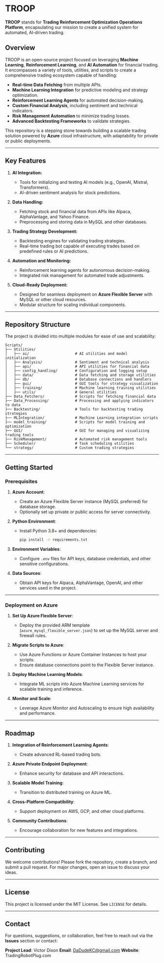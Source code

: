 # **TROOP**
**TROOP** stands for **Trading Reinforcement Optimization Operations Platform**, encapsulating our mission to create a unified system for automated, AI-driven trading.

## **Overview**
TROOP is an open-source project focused on leveraging **Machine Learning**, **Reinforcement Learning**, and **AI Automation** for financial trading. It encompasses a variety of tools, utilities, and scripts to create a comprehensive trading ecosystem capable of handling:

- **Real-time Data Fetching** from multiple APIs.
- **Machine Learning Integration** for predictive modeling and strategy optimization.
- **Reinforcement Learning Agents** for automated decision-making.
- **Custom Financial Analysis**, including sentiment and technical indicators.
- **Risk Management Automation** to minimize trading losses.
- **Advanced Backtesting Frameworks** to validate strategies.

This repository is a stepping stone towards building a scalable trading solution powered by **Azure** cloud infrastructure, with adaptability for private or public deployments.

---

## **Key Features**
1. **AI Integration:**
   - Tools for initializing and testing AI models (e.g., OpenAI, Mistral, Transformers).
   - AI-driven sentiment analysis for stock predictions.

2. **Data Handling:**
   - Fetching stock and financial data from APIs like Alpaca, AlphaVantage, and Yahoo Finance.
   - Preprocessing and storing data in MySQL and other databases.

3. **Trading Strategy Development:**
   - Backtesting engines for validating trading strategies.
   - Real-time trading bot capable of executing trades based on predefined rules or AI predictions.

4. **Automation and Monitoring:**
   - Reinforcement learning agents for autonomous decision-making.
   - Integrated risk management for automated trade adjustments.

5. **Cloud-Ready Deployment:**
   - Designed for seamless deployment on **Azure Flexible Server** with MySQL or other cloud resources.
   - Modular structure for scaling individual components.

---

## **Repository Structure**
The project is divided into multiple modules for ease of use and scalability:

```plaintext
Scripts/
├── Utilities/
│   ├── ai/                     # AI utilities and model initialization
│   ├── Analysis/               # Sentiment and technical analysis
│   ├── api/                    # API utilities for financial data
│   ├── config_handling/        # Configuration and logging setup
│   ├── data/                   # Data fetching and storage utilities
│   ├── db/                     # Database connections and handlers
│   ├── gui/                    # GUI tools for strategy visualization
│   ├── training/               # Machine learning training utilities
│   ├── utils/                  # General utilities
├── Data_Fetchers/              # Scripts for fetching financial data
├── Data_Processing/            # Processing and applying indicators to data
├── Backtesting/                # Tools for backtesting trading strategies
├── MLIntegration/              # Machine Learning integration scripts
├── model_training/             # Scripts for model training and optimization
├── GUI/                        # GUI for managing and visualizing trading tools
├── RiskManagement/             # Automated risk management tools
├── Scheduler/                  # Task scheduling utilities
└── strategy/                   # Custom trading strategies
```

---

## **Getting Started**
### **Prerequisites**
1. **Azure Account**:
   - Create an Azure Flexible Server instance (MySQL preferred) for database storage.
   - Optionally set up private or public access for server connectivity.

2. **Python Environment**:
   - Install Python 3.8+ and dependencies:
     ```bash
     pip install -r requirements.txt
     ```

3. **Environment Variables**:
   - Configure `.env` files for API keys, database credentials, and other sensitive configurations.

4. **Data Sources**:
   - Obtain API keys for Alpaca, AlphaVantage, OpenAI, and other services used in the project.

---

### **Deployment on Azure**
1. **Set Up Azure Flexible Server**:
   - Deploy the provided ARM template (`azure_mysql_flexible_server.json`) to set up the MySQL server and firewall rules.

2. **Migrate Scripts to Azure**:
   - Use Azure Functions or Azure Container Instances to host your scripts.
   - Ensure database connections point to the Flexible Server instance.

3. **Deploy Machine Learning Models**:
   - Integrate ML scripts into Azure Machine Learning services for scalable training and inference.

4. **Monitor and Scale**:
   - Leverage Azure Monitor and Autoscaling to ensure high availability and performance.

---

## **Roadmap**
1. **Integration of Reinforcement Learning Agents**:
   - Create advanced RL-based trading bots.
   
2. **Azure Private Endpoint Deployment**:
   - Enhance security for database and API interactions.

3. **Scalable Model Training**:
   - Transition to distributed training on Azure ML.

4. **Cross-Platform Compatibility**:
   - Support deployment on AWS, GCP, and other cloud platforms.

5. **Community Contributions**:
   - Encourage collaboration for new features and integrations.

---

## **Contributing**
We welcome contributions! Please fork the repository, create a branch, and submit a pull request. For major changes, open an issue to discuss your ideas.

---

## **License**
This project is licensed under the MIT License. See `LICENSE` for details.

---

## **Contact**
For questions, suggestions, or collaboration, feel free to reach out via the **Issues** section or contact:

**Project Lead**: Victor Dixon
**Email**: DaDudeKC@gmail.com
**Website**: TradingRobotPlug.com 
